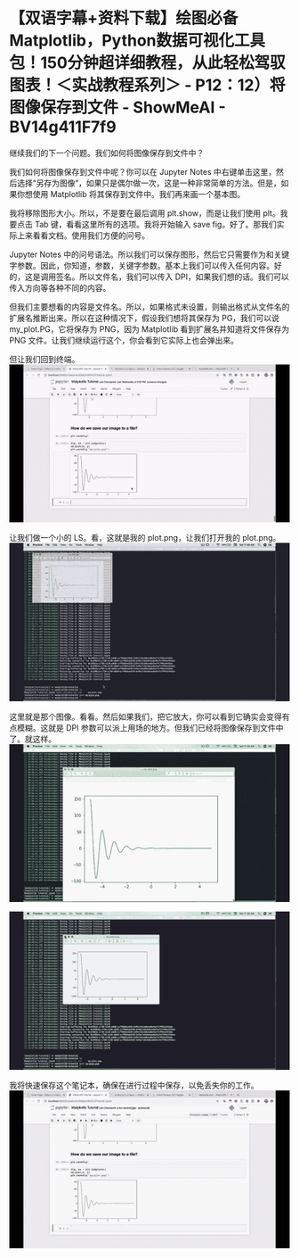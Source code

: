 # 【双语字幕+资料下载】绘图必备Matplotlib，Python数据可视化工具包！150分钟超详细教程，从此轻松驾驭图表！＜实战教程系列＞ - P12：12）将图像保存到文件 - ShowMeAI - BV14g411F7f9

继续我们的下一个问题。我们如何将图像保存到文件中？

我们如何将图像保存到文件中呢？你可以在 Jupyter Notes 中右键单击这里，然后选择“另存为图像”，如果只是偶尔做一次，这是一种非常简单的方法。但是，如果你想使用 Matplotlib 将其保存到文件中。我们再来画一个基本图。

我将移除图形大小。所以，不是要在最后调用 plt.show，而是让我们使用 plt。我要点击 Tab 键，看看这里所有的选项。我将开始输入 save fig。好了。那我们实际上来看看文档。使用我们方便的问号。

Jupyter Notes 中的问号语法。所以我们可以保存图形，然后它只需要作为和关键字参数。因此，你知道，参数，关键字参数。基本上我们可以传入任何内容。好的，这是调用签名。所以文件名，我们可以传入 DPI，如果我们想的话。我们可以传入方向等各种不同的内容。

但我们主要想看的内容是文件名。所以，如果格式未设置，则输出格式从文件名的扩展名推断出来。所以在这种情况下，假设我们想将其保存为 PG，我们可以说 my_plot.PG，它将保存为 PNG，因为 Matplotlib 看到扩展名并知道将文件保存为 PNG 文件。让我们继续运行这个，你会看到它实际上也会弹出来。

但让我们回到终端。![](img/2056f31602b26fc416661c899219e914_1.png)

让我们做一个小的 LS。看，这就是我的 plot.png，让我们打开我的 plot.png。![](img/2056f31602b26fc416661c899219e914_3.png)

这里就是那个图像。看看。然后如果我们，把它放大，你可以看到它确实会变得有点模糊。这就是 DPI 参数可以派上用场的地方。但我们已经将图像保存到文件中了。就这样。![](img/2056f31602b26fc416661c899219e914_5.png)

![](img/2056f31602b26fc416661c899219e914_6.png)

我将快速保存这个笔记本，确保在进行过程中保存，以免丢失你的工作。![](img/2056f31602b26fc416661c899219e914_8.png)
